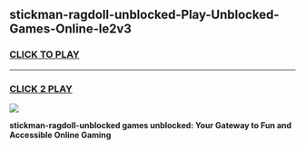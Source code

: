 
## stickman-ragdoll-unblocked-Play-Unblocked-Games-Online-le2v3
<h3>
<a href="https://premium76.site?title=stickman-ragdoll-unblocked&ref=25A">CLICK TO PLAY</a></h3>
<hr>

<h3>
<a href="https://premium76.site?title=stickman-ragdoll-unblocked&ref=25A">CLICK 2 PLAY</a>
  
</h3>

<a href="https://premium76.site?title=stickman-ragdoll-unblocked&ref=25A"><img src="https://clearcache.store/games.png"></a>


**stickman-ragdoll-unblocked games unblocked: Your Gateway to Fun and Accessible Online Gaming**
